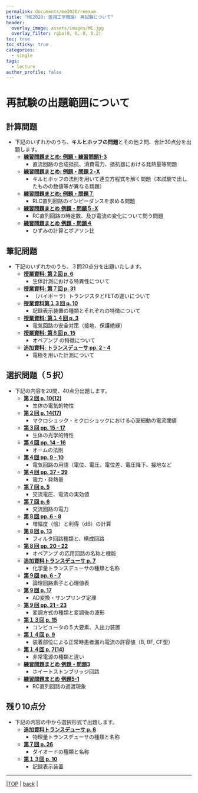```yaml
---
permalink: documents/me2020/reexam
title: "ME2020: 医用工学概論Ⅰ　再試験について"
header:
  overlay_image: assets/images/ME.jpg
  overlay_filter: rgba(0, 0, 0, 0.2)
toc: true
toc_sticky: true
categories:
  - single
tags:
  - lecture
author_profile: false
---
```


# 再試験の出題範囲について
## 計算問題  
* 下記のいずれかのうち、**キルヒホッフの問題**とその他２問、合計30点分を出題します。
  * [**練習問題まとめ: 例題・練習問題1-3**](../attached/exercise_9up.pdf#page=2)  
    * 直流回路の合成抵抗、消費電力、抵抗器における発熱量等問題  
  * [**練習問題まとめ: 例題・問題２-X**](../attached/exercise_9up.pdf#page=2)
    * キルヒホッフの法則を用いて連立方程式を解く問題（本試験で出したものの数値等が異なる類題）  
  * [**練習問題まとめ: 例題・問題７**](../attached/exercise_9up.pdf#page=6)
    * RLC直列回路のインピーダンスを求める問題  
  * [**練習問題まとめ 例題・問題５-X**](../attached/exercise_9up.pdf#page=4)
    * RC直列回路の時定数、及び電流の変化について問う問題  
  * [**練習問題まとめ 例題・問題４**](../attached/exercise_9up.pdf#page=4)
    * ひずみの計算とポアソン比  
  
## 筆記問題
* 下記のいずれかのうち、３問20点分を出題いたします。
  * [**授業資料: 第２回 p. 6**](../attached/lecture2_cmp.pdf#page=6)
    * 生体計測における特異性について  
  * [**授業資料: 第７回 p. 31**](../attached/lecture7_cmp.pdf#page=32)
    * （バイポーラ）トランジスタとFETの違いについて  
  * [**授業資料第１３回 p. 10**](../attached/lecture13_cmp.pdf#page=10)
    * 記録表示装置の種類とそれぞれの特徴について  
  * [**授業資料: 第１４回 p. 3**](../attached/lecture14.pdf#page=3)
    * 電気回路の安全対策（接地、保護絶縁）  
  * [**授業資料: 第８回 p. 15**](../attached/lecture8.pdf#page=16)
    * オペアンプ の特徴について  
  * [**追加資料: トランスデューサ pp. 2 - 4**](../attached/transducer.pdf#page=2)
    * 電極を用いた計測について  
  
## 選択問題（５択）  
* 下記の内容を20問、40点分出題します。  
  * [**第２回 p. 10(12)**](../attached/lecture2_cmp.pdf#page=10) 
    * 生体の電気的物性  
  * [**第２回 p. 14(17)**](../attached/lecture2_cmp.pdf#page=14)
    * マクロショック・ミクロショックにおける心室細動の電流閾値  
  * [**第３回 pp. 15 - 17**](../attached/lecture3.pdf#page=16)
    * 生体の光学的特性  
  * [**第４回 pp. 14 - 16**](../attached/lecture4.pdf#page=14)
    * オームの法則  
  * [**第４回 pp. 9 - 10**](../attached/lecture4.pdf#page=9)
    * 電気回路の用語（電位、電圧、電位差、電圧降下、接地など  
  * [**第４回 pp. 37 - 39**](../attached/lecture4.pdf#page=37)
    * 電力・発熱量
  * [**第７回 p. 5**](../attached/lecture7_cmp.pdf#page=6)
    * 交流電圧、電流の実効値
  * [**第７回 p. 6**](../attached/lecture7_cmp.pdf#page=7)
    * 交流回路の電力  
  * [**第８回 pp. 6 - 8**](../attached/lecture8.pdf#page=8)
    * 増幅度（倍）と利得（dB）の計算  
  * [**第８回 p. 13**](../attached/lecture8.pdf#page=14)
    * フィルタ回路種類と、構成回路  
  * [**第８回 pp. 20 - 22**](../attached/lecture8.pdf#page=21)
    * オペアンプ の応用回路の名称と機能 
  * [**追加資料トランスデューサ p. 7**](../attached/transducer.pdf#page=7)
    * 化学量トランスデューサの種類と名称 
  * [**第９回 pp. 6 - 7**](../attached/lecture9.pdf#page=6)
    * 論理回路素子と心理値表  
  * [**第９回 p. 17**](../attached/lecture9.pdf#page=17)
    * AD変換・サンプリング定理  
  * [**第９回 pp. 21 - 23**](../attached/lecture9.pdf#page=21)
    * 変調方式の種類と変調後の波形  
  * [**第１３回 p. 15**](../attached/lecture13_cmp.pdf#page=15)
    * コンピュータの５大要素、入出力装置  
  * [**第１４回 p. 9**](../attached/lecture14.pdf#page=9)
    * 装着部位による正常時患者漏れ電流の許容値（B, BF, CF型）  
  * [**第１４回 p. 7(14)**](../attached/lecture14.pdf#page=7)
    * 非常電源の種類と違い  
  * [**練習問題まとめ 例題・問題3**](../attached/exercise_9up.pdf#page=3)
    * ホイートストンブリッジ回路  
  * [**練習問題まとめ 例題5-1**](../attached/exercise_9up.pdf#page=4)
    * RC直列回路の過渡現象  

## 残り10点分
* 下記の内容の中から選択形式で出題します。
  * [**追加資料トランスデューサ p. 6**](../attached/transducer.pdf#page=6)  
    * 物理量トランスデューサの種類と名称
  * [**第７回 p. 26**](../attached/lecture7_cmp.pdf#page=27)
    * ダイオードの種類と名称
  * [**第１３回 p. 10**](../attached/lecture13_cmp.pdf#page=10)
    * 記録表示装置
  
---
  
|[TOP](/) | <a href="javascript:history.back()">back</a> |
